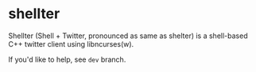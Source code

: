 shellter
========

Shellter (Shell + Twitter, pronounced as same as shelter) is a shell-based C++ twitter client using libncurses(w).

If you'd like to help, see `dev` branch. 
